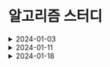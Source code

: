 # 알고리즘 스터디

<details>
<summary>2024-01-03</summary>

|이름|문제|
|:---:|:---:|
|박주용|[회의실예약](https://softeer.ai/practice/6266)|
|송지훈|[전광판](https://softeer.ai/practice/6268)|
|허건혁|[비밀메뉴](https://softeer.ai/practice/6269)|
|정봉기|[장애물인식프로그램](https://softeer.ai/practice/6282)|

</details>

<details>
<summary>2024-01-11</summary>

|이름|문제|
|:---:|:---:|
|박주용|[두 큐 합 같게 만들기]( https://school.programmers.co.kr/learn/courses/30/lessons/118667)|
|송지훈|[택배 배달과 수거하기](https://school.programmers.co.kr/learn/courses/30/lessons/150369)|
|허건혁|[주차요금계산](https://school.programmers.co.kr/learn/courses/30/lessons/92341)|
|정봉기|[이모티콘 할인 행사](https://school.programmers.co.kr/learn/courses/30/lessons/150368)|

</details>

</details>

<details>
<summary>2024-01-18</summary>

|이름|문제|
|:---:|:---:|
|박주용|[도넛과막대그래프](https://school.programmers.co.kr/learn/courses/30/lessons/258711)|
|송지훈|[가장많이받은선물](https://school.programmers.co.kr/learn/courses/30/lessons/258712)|
|허건혁|[주사위고르기](https://school.programmers.co.kr/learn/courses/30/lessons/258709)|
|정봉기|[산모양타일링](https://school.programmers.co.kr/learn/courses/30/lessons/258705)|

</details>